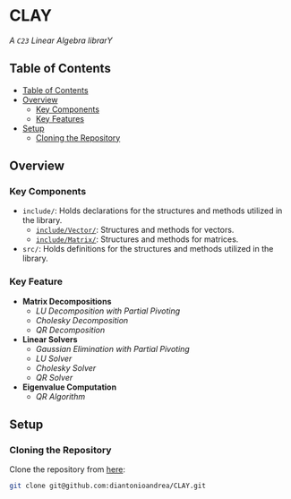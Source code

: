 # CLAY

_A `C23` Linear Algebra librarY_

## Table of Contents

- [Table of Contents](#table-of-contents)
- [Overview](#overview)
    - [Key Components](#key-components)
    - [Key Features](#key-features)
- [Setup](#setup)
    - [Cloning the Repository](#cloning-the-repository)

## Overview

### Key Components

- `include/`: Holds declarations for the structures and methods utilized in the library.
    - [`include/Vector/`](./include/Vector/): Structures and methods for vectors.
    - [`include/Matrix/`](./include/Matrix/): Structures and methods for matrices.
- `src/`: Holds definitions for the structures and methods utilized in the library.

### Key Feature

- **Matrix Decompositions**
    - _LU Decomposition with Partial Pivoting_
    - _Cholesky Decomposition_
    - _QR Decomposition_
- **Linear Solvers**
    - _Gaussian Elimination with Partial Pivoting_
    - _LU Solver_
    - _Cholesky Solver_
    - _QR Solver_
- **Eigenvalue Computation**
    - _QR Algorithm_

## Setup

### Cloning the Repository

Clone the repository from [here](https://github.com/diantonioandrea/CLAY):

```bash
git clone git@github.com:diantonioandrea/CLAY.git
```
